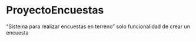# ProyectoEncuestas
“Sistema para realizar encuestas en terreno” solo funcionalidad de crear un encuesta
